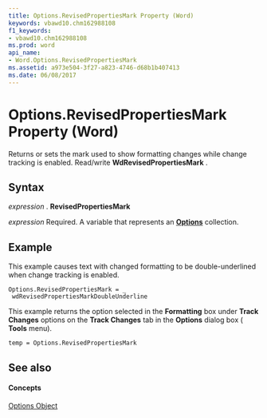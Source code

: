 ```yaml
---
title: Options.RevisedPropertiesMark Property (Word)
keywords: vbawd10.chm162988108
f1_keywords:
- vbawd10.chm162988108
ms.prod: word
api_name:
- Word.Options.RevisedPropertiesMark
ms.assetid: a973e504-3f27-a823-4746-d68b1b407413
ms.date: 06/08/2017
---
```



# Options.RevisedPropertiesMark Property (Word)

Returns or sets the mark used to show formatting changes while change tracking is enabled. Read/write  **WdRevisedPropertiesMark** .


## Syntax

 _expression_ . **RevisedPropertiesMark**

 _expression_ Required. A variable that represents an **[Options](Word.Options.md)** collection.


## Example

This example causes text with changed formatting to be double-underlined when change tracking is enabled.


```
Options.RevisedPropertiesMark = _ 
 wdRevisedPropertiesMarkDoubleUnderline
```

This example returns the option selected in the  **Formatting** box under **Track Changes** options on the **Track Changes** tab in the **Options** dialog box ( **Tools** menu).




```
temp = Options.RevisedPropertiesMark
```


## See also


#### Concepts


[Options Object](Word.Options.md)


